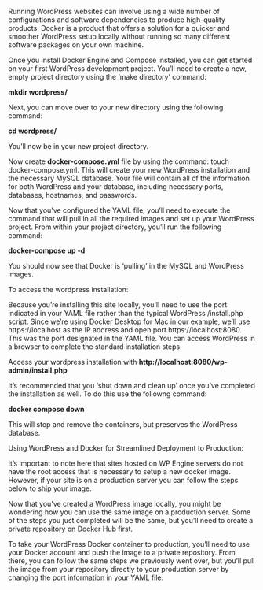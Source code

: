 Running WordPress websites can involve using a wide number of configurations and software dependencies to produce high-quality products.  Docker is a product that offers a solution for a quicker and smoother WordPress setup locally without running so many different software packages on your own machine.

Once you install Docker Engine and Compose installed, you can get started on your first WordPress development project. You’ll need to create a new, empty project directory using the ‘make directory’ command:

**mkdir wordpress/**

Next, you can move over to your new directory using the following command: 

**cd wordpress/**

You’ll now be in your new project directory.

Now create **docker-compose.yml** file by using the command: touch docker-compose.yml. This will create your new WordPress installation and the necessary MySQL database. Your file will contain all of the information for both WordPress and your database, including necessary ports, databases, hostnames, and passwords.

Now that you’ve configured the YAML file, you’ll need to execute the command that will pull in all the required images and set up your WordPress project. From within your project directory, you’ll run the following command: 

**docker-compose up -d**

You should now see that Docker is ‘pulling’ in the MySQL and WordPress images. 

To access the wordpress installation:

Because you’re installing this site locally, you’ll need to use the port indicated in your YAML file rather than the typical WordPress /install.php script. Since we’re using Docker Desktop for Mac in our example, we’ll use https://localhost as the IP address and open port https://localhost:8080. This was the port designated in the YAML file. You can access WordPress in a browser to complete the standard installation steps.

Access your wordpress installation with **http://localhost:8080/wp-admin/install.php**

It’s recommended that you ‘shut down and clean up’ once you’ve completed the installation as well. To do this use the followng command:

**docker compose down** 

This will stop and remove the containers, but preserves the WordPress database.


Using WordPress and Docker for Streamlined Deployment to Production:

It’s important to note here that sites hosted on WP Engine servers do not have the root access that is necessary to setup a new docker image. However, if your site is on a production server you can follow the steps below to ship your image.

Now that you’ve created a WordPress image locally, you might be wondering how you can use the same image on a production server. Some of the steps you just completed will be the same, but you’ll need to create a private repository on Docker Hub first. 

To take your WordPress Docker container to production, you’ll need to use your Docker account and push the image to a private repository. From there, you can follow the same steps we previously went over, but you’ll pull the image from your repository directly to your production server by changing the port information in your YAML file. 
